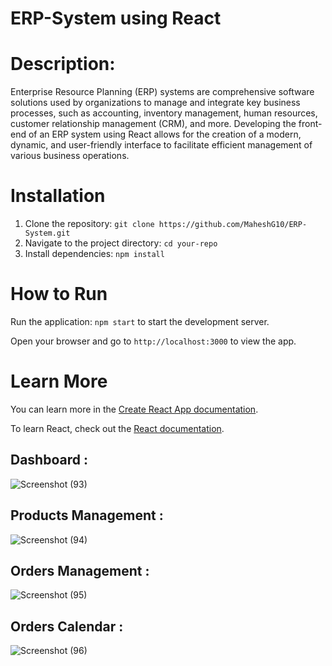 # ERP-System using React
# Description:
Enterprise Resource Planning (ERP) systems are comprehensive software solutions used by organizations to manage and integrate key business processes, such as accounting, inventory management, human resources, customer relationship management (CRM), and more. Developing the front-end of an ERP system using React allows for the creation of a modern, dynamic, and user-friendly interface to facilitate efficient management of various business operations.
# Installation
1. Clone the repository: `git clone https://github.com/MaheshG10/ERP-System.git`
2. Navigate to the project directory: `cd your-repo`
3. Install dependencies: `npm install`
# How to Run
Run the application: `npm start` to start the development server.

Open your browser and go to `http://localhost:3000` to view the app.
# Learn More
You can learn more in the [Create React App documentation](https://create-react-app.dev/docs/getting-started/).

To learn React, check out the [React documentation](https://react.dev/).
## Dashboard :
![Screenshot (93)](https://github.com/MaheshG10/ERP-System/assets/92197783/56276967-7cb1-4e6e-b8dc-1853a8e03cff)

## Products Management :
![Screenshot (94)](https://github.com/MaheshG10/ERP-System/assets/92197783/ba8f9203-380e-428f-99a7-e3ce0e685822)

## Orders Management :
![Screenshot (95)](https://github.com/MaheshG10/ERP-System/assets/92197783/2523defe-4f62-48e8-8f2a-d89c222c48c7)

## Orders Calendar :
![Screenshot (96)](https://github.com/MaheshG10/ERP-System/assets/92197783/fa4a6e77-8146-47ee-8e1f-fbc4e6ac76b0)
